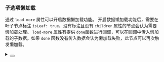 ### 子选项懒加载

通过 `load-more` 属性可以开启数据懒加载功能。
开启数据懒加载功能后，需要在叶子节点标注 `isLeaf: true`，没有标注且没有 `children` 属性的节点会认为需要懒加载处理。
`load-more` 属性有提供 `done`函数进行回调，可以在回调中传入懒加载的子数据。如果 `done` 函数没有传入数据会认为懒加载失败，此节点可以再次触发懒加载。

<div class="cell-demo vp-raw">
  <yc-space>
    <yc-cascader
      :options="options"
      :style="{ width: '320px' }"
      placeholder="Please select ..."
      :load-more="loadMore" />
  </yc-space>
</div>

<script setup>
const options = [
  {
    value: 'beijing',
    label: 'Beijing',
    children: [
      {
        value: 'chaoyang',
        label: 'ChaoYang',
      },
      {
        value: 'haidian',
        label: 'Haidian',
        isLeaf: true,
      },
      {
        value: 'dongcheng',
        label: 'Dongcheng',
        isLeaf: true,
      },
      {
        value: 'xicheng',
        label: 'Xicheng',
      },
    ],
  },
  {
    value: 'shanghai',
    label: 'Shanghai',
    children: [
      {
        value: 'huangpu',
        label: 'Huangpu',
        isLeaf: true,
      },
    ],
  },
];
const loadMore = (option, done) => {
  setTimeout(() => {
    const nodes = [
      {
        value: `${option.value}-option1`,
        label: `${option.label}-Option1`,
        isLeaf: true,
      },
      {
        value: `${option.value}-option2`,
        label: `${option.label}-Option2`,
        isLeaf: true,
      },
    ];
    done(nodes);
  }, 2000);
};
</script>

<details>
<summary>
 <button class="code-btn"  >
    <icon-code />
 </button>
</summary>

```vue
<template>
  <yc-space>
    <yc-cascader
      :options="options"
      :style="{ width: '320px' }"
      placeholder="Please select ..."
      :load-more="loadMore" />
  </yc-space>
</template>

<script setup>
const options = [
  {
    value: 'beijing',
    label: 'Beijing',
    children: [
      {
        value: 'chaoyang',
        label: 'ChaoYang',
      },
      {
        value: 'haidian',
        label: 'Haidian',
        isLeaf: true,
      },
      {
        value: 'dongcheng',
        label: 'Dongcheng',
        isLeaf: true,
      },
      {
        value: 'xicheng',
        label: 'Xicheng',
      },
    ],
  },
  {
    value: 'shanghai',
    label: 'Shanghai',
    children: [
      {
        value: 'huangpu',
        label: 'Huangpu',
        isLeaf: true,
      },
    ],
  },
];
const loadMore = (option, done) => {
  setTimeout(() => {
    const nodes = [
      {
        value: `${option.value}-option1`,
        label: `${option.label}-Option1`,
        isLeaf: true,
      },
      {
        value: `${option.value}-option2`,
        label: `${option.label}-Option2`,
        isLeaf: true,
      },
    ];
    done(nodes);
  }, 2000);
};
</>

```

</details>
